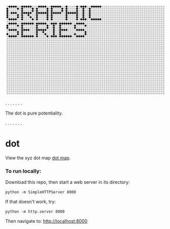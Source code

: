 ![GRAPHIC SERIES](https://raw.githubusercontent.com/sensescape/xyz-dots/master/images/dots-title2.jpg)



.
.
.
.
.
.
.

The dot is pure potentiality.

.
.
.
.
.
.
.



# dot

View the xyz dot map [dot map](https://sensescape.github.io/xyz-dots/#12/37.7823/-122.4274).

### To run locally:

Download this repo, then start a web server in its directory:

    python -m SimpleHTTPServer 8000
    
If that doesn't work, try:

    python -m http.server 8000
    
Then navigate to: [http://localhost:8000](http://localhost:8000)
